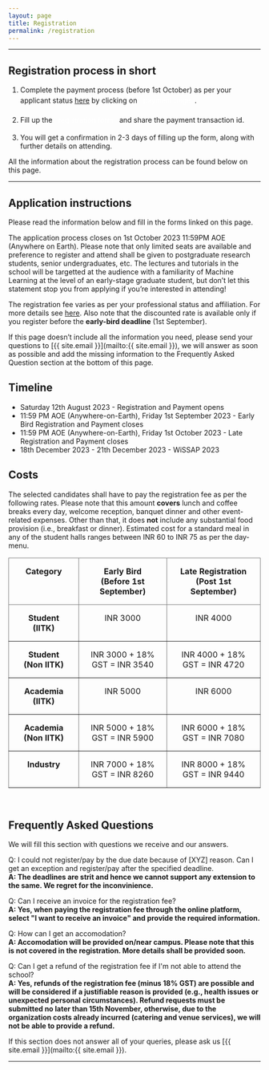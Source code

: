 ```yaml
---
layout: page
title: Registration
permalink: /registration
---
```


<style>
.custom-button {
    display: inline-block;
    padding: 4px 8px;
    /* font-size: 18px; */
    /* font-weight: bold; */
    text-align: center;
    text-decoration: none;
    color: #fff;
    /* border: 2px solid #007bff; 
    border-radius: 8px; */
}

.custom-button:hover {
    background-color: #0056b3; 
    border-color: #0056b3; 
}
</style>

<!-- <span style="color: #FF5356;">Registration is now closed. We thank all the applicants for their interest in the school. The results of the application process will be announced on 28th April 2023.</span> -->


---


## Registration process in short

1) Complete the payment process (before 1st October) as per your applicant status [here](#costs) by clicking on <a href="https://iitk-my.sharepoint.com/:w:/g/personal/sagard_iitk_ac_in/EWVL7nm3FKtAqh2W2K-LReMBju6g_H_J-ualK_EN0RSn7w?e=M8udQz" target="_blank" class="btn btn-primary custom-button">payment page</a>.

2) Fill up the <a href="https://forms.office.com/r/ydZGfCW4uB" target="_blank" class="btn btn-primary custom-button">registration form</a> and share the payment transaction id.

3) You will get a confirmation in 2-3 days of filling up the form, along with further details on attending.

All the information about the registration process can be found below on this page.


---


## Application instructions

<!-- The application process closes on ~~10th September 2023 11:59PM AOE (Anywhere on Earth)~~ 9:59 PM UTC-0 on Tusday 11th April 2023. -->
Please read the information below and fill in the forms linked on this page.

The application process closes on 1st October 2023 11:59PM AOE (Anywhere on Earth). Please note that only limited seats are available and preference to register and attend shall be given to postgraduate research students, senior undergraduates, etc. 
The lectures and tutorials in the school will be targetted at the audience with a familiarity of Machine Learning at the level of an early-stage graduate student, but don’t let this statement stop you from applying if you’re interested in attending!

The registration fee varies as per your professional status and affiliation. For more details see [here](#costs). Also note that the discounted rate is available only if you register before the **early-bird deadline** (1st September).

If this page doesn’t include all the information you need, please send your questions to [{{ site.email }}](mailto:{{ site.email }}), we will answer as soon as possible and add the missing information to the Frequently Asked Question section at the bottom of this page.


## Timeline

<!-- - ~~11:59 PM AOE (Anywhere-on-Earth) Saturday 8th April 2023~~ 9:59 PM UTC-0, Tusday 11th April 2023 - Registration closes -->
- Saturday 12th August 2023 - Registration and Payment opens
- 11:59 PM AOE (Anywhere-on-Earth), Friday 1st September 2023 - Early Bird Registration and Payment closes
- 11:59 PM AOE (Anywhere-on-Earth), Friday 1st October 2023 - Late Registration and Payment closes
- 18th December 2023 - 21th December 2023 - WiSSAP 2023


## Costs

The selected candidates shall have to pay the registration fee as per the following rates. Please note that this amount **covers** lunch and coffee breaks every day, welcome reception, banquet dinner and other event-related expenses. Other than that, it does **not** include any substantial food provision (i.e., breakfast or dinner). Estimated cost for a standard meal in any of the student halls ranges between INR 60 to INR 75 as per the day-menu.

<style type="text/css">
.tg  {border-collapse:collapse;border-spacing:0;margin-left:auto;margin-right:auto;}
.tg td{border-color:;border-style:solid;border-width:1px;margin-left:auto;margin-right:auto;
  overflow:hidden;padding:16px 20px;word-break:normal;}
.tg th{border-color:black;border-style:solid;border-width:1px;margin-left:auto;margin-right:auto;
  font-weight:normal;overflow:hidden;padding:16px 20px;word-break:normal;}
.tg .tg-c3ow{border-color:inherit;text-align:center;vertical-align:top;margin-left:auto;margin-right:auto;}
</style>

<table class="tg">
<thead>
  <tr>
    <th class="tg-c3ow"><span style="font-weight:bold">Category</span></th>
    <th class="tg-c3ow"><span style="font-weight:bold">Early Bird (Before 1st September)</span></th>
    <th class="tg-c3ow"><span style="font-weight:bold">Late Registration (Post 1st September)</span></th>
  </tr>
</thead>
<tbody>
  <tr>
    <td class="tg-c3ow"><span style="font-weight:bold">Student (IITK)</span></td>
    <td class="tg-c3ow">INR 3000</td>
    <td class="tg-c3ow">INR 4000</td>
  </tr>
  <tr>
    <td class="tg-c3ow"><span style="font-weight:bold">Student (Non IITK)</span></td>
    <td class="tg-c3ow">INR 3000 + 18% GST = INR 3540</td>
    <td class="tg-c3ow">INR 4000 + 18% GST = INR 4720</td>
  </tr>
  <tr>
    <td class="tg-c3ow"><span style="font-weight:bold">Academia (IITK)</span></td>
    <td class="tg-c3ow">INR 5000</td>
    <td class="tg-c3ow">INR 6000</td>
  </tr>
  <tr>
    <td class="tg-c3ow"><span style="font-weight:bold">Academia (Non IITK)</span></td>
    <td class="tg-c3ow">INR 5000 + 18% GST = INR 5900</td>
    <td class="tg-c3ow">INR 6000 + 18% GST = INR 7080</td>
  </tr>
  <tr>
    <td class="tg-c3ow"><span style="font-weight:bold">Industry</span></td>
    <td class="tg-c3ow">INR 7000 + 18% GST = INR 8260</td>
    <td class="tg-c3ow">INR 8000 + 18% GST = INR 9440</td>
  </tr>
</tbody>
</table>

<br>

## Frequently Asked Questions

We will fill this section with questions we receive and our answers.

Q: I could not register/pay by the due date because of [XYZ] reason. Can I get an exception and register/pay after the specified deadline.<br/>
**A: The deadlines are strit and hence we cannot support any extension to the same. We regret for the inconvinience.**

Q: Can I receive an invoice for the registration fee?<br/>
**A: Yes, when paying the registration fee through the online platform, select "I want to receive an invoice" and provide the required information.**

Q: How can I get an accomodation?<br/>
**A: Accomodation will be provided on/near campus. Please note that this is not covered in the registration. More details shall be provided soon.**

Q: Can I get a refund of the registration fee if I'm not able to attend the school?<br/>
**A: Yes, refunds of the registration fee (minus 18% GST) are possible and will be considered if a justifiable reason is provided (e.g., health issues or unexpected personal circumstances). Refund requests must be submitted no later than 15th November, otherwise, due to the organization costs already incurred (catering and venue services), we will not be able to provide a refund.**

If this section does not answer all of your queries, please ask us [{{ site.email }}](mailto:{{ site.email }}).

---